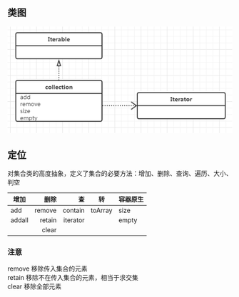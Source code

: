 ## 类图
![Collcetion类图](image/collection/collection.png)

## 定位
对集合类的高度抽象，定义了集合的必要方法：增加、删除、查询、遍历、大小、判空   

|增加|删除|查|转|容器原生|
|---|--:|--:|---|---|  
|add|remove|contain|toArray|size|
|addall|retain|iterator||empty|
||clear||||

### 注意
remove 移除传入集合的元素   
retain 移除不在传入集合的元素，相当于求交集   
clear 移除全部元素  

